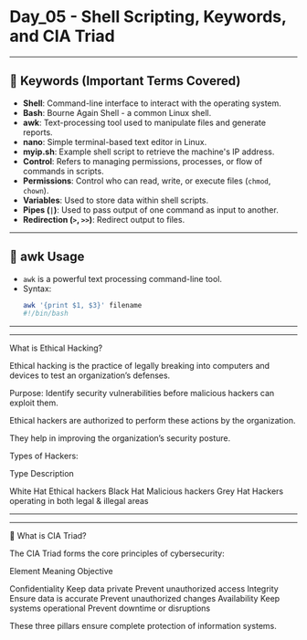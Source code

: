 # Day_05 - Shell Scripting, Keywords, and CIA Triad

---

## 📌 Keywords (Important Terms Covered)

- **Shell**: Command-line interface to interact with the operating system.
- **Bash**: Bourne Again Shell - a common Linux shell.
- **awk**: Text-processing tool used to manipulate files and generate reports.
- **nano**: Simple terminal-based text editor in Linux.
- **myip.sh**: Example shell script to retrieve the machine's IP address.
- **Control**: Refers to managing permissions, processes, or flow of commands in scripts.
- **Permissions**: Control who can read, write, or execute files (`chmod`, `chown`).
- **Variables**: Used to store data within shell scripts.
- **Pipes (`|`)**: Used to pass output of one command as input to another.
- **Redirection (`>`, `>>`)**: Redirect output to files.

---

## 📌 awk Usage

- `awk` is a powerful text processing command-line tool.
- Syntax:  
  ```bash
  awk '{print $1, $3}' filename
  #!/bin/bash
---

---

What is Ethical Hacking?

Ethical hacking is the practice of legally breaking into computers and devices to test an organization’s defenses.

Purpose: Identify security vulnerabilities before malicious hackers can exploit them.

Ethical hackers are authorized to perform these actions by the organization.

They help in improving the organization’s security posture.


Types of Hackers:

Type	Description

White Hat	Ethical hackers
Black Hat	Malicious hackers
Grey Hat	Hackers operating in both legal & illegal areas


---
---

📌 What is CIA Triad?

The CIA Triad forms the core principles of cybersecurity:

Element	Meaning	Objective

Confidentiality	Keep data private	Prevent unauthorized access
Integrity	Ensure data is accurate	Prevent unauthorized changes
Availability	Keep systems operational	Prevent downtime or disruptions


These three pillars ensure complete protection of information systems.
